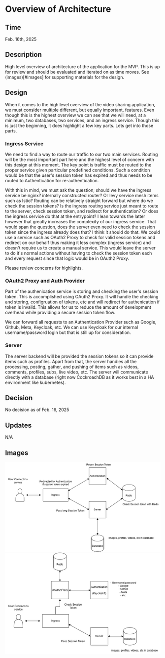 # Overview of Architecture

## Time
Feb. 16th, 2025

## Description
High level overview of architecture of the application for the MVP. This is up for review and should be evaluated and iterated on as time moves. See (images)[#images] for supporting materials for the design.

## Design
When it comes to the high level overview of the video sharing application, we must consider multiple different, but equally important, features. Even though this is the highest overview we can see that we will need, at a minimum, two databases, two services, and an ingress service. Though this is just the beginning, it does highlight a few key parts. Lets get into those parts.

### Ingress Service
We need to find a way to route our traffic to our two main services. Routing will be the most important part here and the highest level of concern with this design at this moment. The key point is traffic must be routed to the proper service given particular predefined conditions. Such a condition would be that the user's session token has expired and thus needs to be routed to Authentication for re-authentication. 

With this in mind, we must ask the question; should we have the ingress service be nginx? internally constructed router? Or levy service mesh items such as Istio? Routing can be relatively straight forward but where do we check the session tokens? Is the ingress routing service just meant to route to the server, check session token, and redirect for authentication? Or does the ingress service do that at the entrypoint? I lean towards the latter however that greatly increases the complexity of our ingress service. That would span the question, does the server even need to check the session token since the ingress already does that? I think it should do that. We could use a service such as OAuth2 Proxy to check for valid session tokens and redirect on our behalf thus making it less complex (ingress service) and doesn't require us to create a manual service. This would leave the server to do it's normal actions without having to check the session token each and every request since that logic would be in OAuth2 Proxy. 

Please review concerns for highlights.

### OAuth2 Proxy and Auth Provider
Part of the authenication service is storing and checking the user's session token. This is accomplished using OAuth2 Proxy. It will handle the checking and storing, configruation of tokens, etc and will redirect for authenication if token is invalid. This allows for us to  reduce the amount of development overhead while providing a secure session token flow.

We can forward all requests to an Authentication Provider such as Google, Github, Meta, Keycloak, etc. We can use Keycloak for our internal username/password login but that is still up for consideration.

### Server
The server backend will be provided the session tokens so it can provide items such as profiles. Apart from that, the server handles all the processing, posting, gather, and pushing of items such as videos, comments, profiles, subs, live video, etc. The server will communicate directly with a database (right now CockroachDB as it works best in a HA environment like kubernetes).

## Decision
No decision as of Feb. 16, 2025

## Updates
N/A

## Images
![First revision of the architecture design image that covers the authentication, session token, and backend](architecture_turtleman_rev1.png)
![Second revision of the architecture design image that covers the authentication, session token, and backend](architecture_turtleman_rev2.png)
